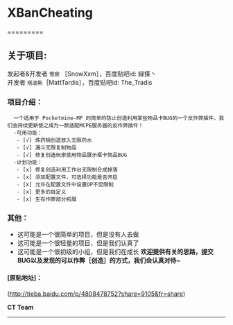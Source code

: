 # XBanCheating  
=========  
## **关于项目**:  
   发起者&开发者 `雪宸`    ［SnowXxm］，百度贴吧id: 緑搽丶  
   开发者 `塔迪斯`［MattTardis］，百度贴吧id: The_Tradis
     
###  **项目介绍**：  
      一个适用于 Pocketmine-MP 的简单的防止创造利用某些物品卡BUG的一个反作弊插件，我们会持续更新使之成为一款适配MCPE服务器的反作弊插件！
      -可用功能：  
       - [√] 炼药锅创造放入无限药水  
       - [√] 漏斗无限复制物品 
       - [√] 修复创造玩家使用物品展示框卡物品BUG  
      -计划功能：  
       - [x] 修复创造利用工作台无限制合成掉落  
       - [x] 添加配置文件，可选择功能是否开启
       - [x] 允许在配置文件中设置OP不受限制
       - [x] 更多的自定义
       - [x] 生存作弊部分拓展
### **其他**：  
* 这可能是一个很简单的项目，但是没有人去做  
* 这可能是一个很轻量的项目，但是我们认真了  
* 这可能是一个很初级的小组，但是我们在成长
**欢迎提供有关的思路，提交BUG以及发现的可以作弊［创造］的方式，我们会认真对待~**  

#### [原贴地址]：  
(http://tieba.baidu.com/p/4808478752?share=9105&fr=share) 

__CT Team__
__________
